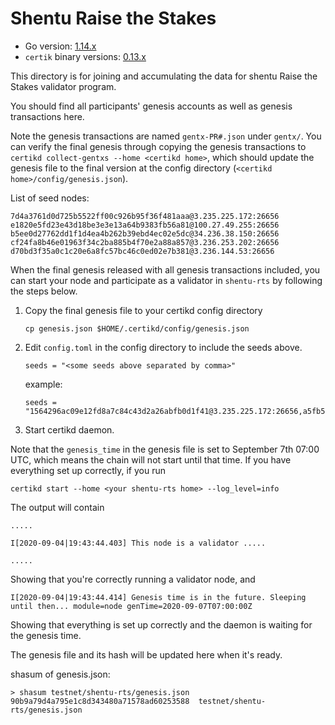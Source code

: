 # Shentu Raise the Stakes #

 - Go version: [1.14.x](https://golang.org/dl/)
 - `certik` binary versions: [0.13.x](https://github.com/certikfoundation/testnet/releases)

This directory is for joining and accumulating the data for shentu Raise the Stakes validator program.

You should find all participants' genesis accounts as well as genesis transactions here.

Note the genesis transactions are named `gentx-PR#.json` under `gentx/`. You can verify the final genesis through copying the genesis transactions to `certikd collect-gentxs --home <certikd home>`, which should update the genesis file to the final version at the config directory (`<certikd home>/config/genesis.json`).

List of seed nodes:
```
7d4a3761d0d725b5522ff00c926b95f36f481aaa@3.235.225.172:26656
e1820e5fd23e43d18be3e3e13a64b9383fb56a81@100.27.49.255:26656
b5ee0d27762dd1f1d4ea4b262b39ebd4ec02e5dc@34.236.38.150:26656
cf24fa8b46e01963f34c2ba885b4f70e2a88a857@3.236.253.202:26656
d70bd3f35a0c1c20e6a8fc57bc46c0ed02e7b381@3.236.144.53:26656
```

When the final genesis released with all genesis transactions included, you can start your node and participate as a validator in `shentu-rts` by following the steps below.

 1. Copy the final genesis file to your certikd config directory
    ```
    cp genesis.json $HOME/.certikd/config/genesis.json
    ```
 2. Edit `config.toml` in the config directory to include the seeds above.
    ```
    seeds = "<some seeds above separated by comma>"
    ```
    example:
    ```
    seeds = "1564296ac09e12fd8a7c84c43d2a26abfb0d1f41@3.235.225.172:26656,a5fb59fd0b4c591ffa69f20f01f132f040dd68b4@100.27.49.255:26656"
    ```
 3. Start certikd daemon.
 
Note that the `genesis_time` in the genesis file is set to September 7th 07:00 UTC, which means the chain will not start until that time.
If you have everything set up correctly, if you run 
```
certikd start --home <your shentu-rts home> --log_level=info
```
The output will contain
```
.....

I[2020-09-04|19:43:44.403] This node is a validator .....

.....
```
Showing that you're correctly running a validator node, and 

```
I[2020-09-04|19:43:44.414] Genesis time is in the future. Sleeping until then... module=node genTime=2020-09-07T07:00:00Z
```
Showing that everything is set up correctly and the daemon is waiting for the genesis time.

The genesis file and its hash will be updated here when it's ready.

shasum of genesis.json:
```
> shasum testnet/shentu-rts/genesis.json
90b9a79d4a795e1c8d343480a71578ad60253588  testnet/shentu-rts/genesis.json
```
